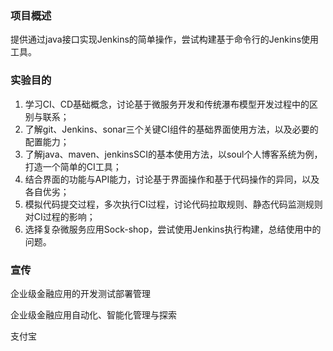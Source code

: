 ### 项目概述
提供通过java接口实现Jenkins的简单操作，尝试构建基于命令行的Jenkins使用工具。

### 实验目的
1. 学习CI、CD基础概念，讨论基于微服务开发和传统瀑布模型开发过程中的区别与联系；
2. 了解git、Jenkins、sonar三个关键CI组件的基础界面使用方法，以及必要的配置能力；
3. 了解java、maven、jenkinsSCI的基本使用方法，以soul个人博客系统为例，打造一个简单的CI工具；
4. 结合界面的功能与API能力，讨论基于界面操作和基于代码操作的异同，以及各自优劣；
5. 模拟代码提交过程，多次执行CI过程，讨论代码拉取规则、静态代码监测规则对CI过程的影响；
6. 选择复杂微服务应用Sock-shop，尝试使用Jenkins执行构建，总结使用中的问题。

### 宣传

企业级金融应用的开发测试部署管理

企业级金融应用自动化、智能化管理与探索

支付宝